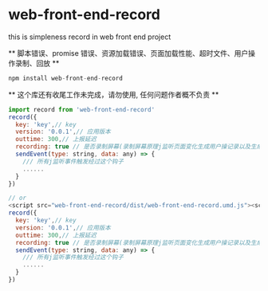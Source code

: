 # web-front-end-record

this is simpleness record in web front end project

** 脚本错误、promise 错误、资源加载错误、页面加载性能、超时文件、用户操作录制、回放 **

```javascript
npm install web-front-end-record
```

** 这个库还有收尾工作未完成，请勿使用, 任何问题作者概不负责 **

```javascript
import record from 'web-front-end-record'
record({
  key: 'key',// key
  version: '0.0.1',// 应用版本
  outtime: 300,// 上报延迟
  recording: true // 是否录制屏幕(录制屏幕原理j监听页面变化生成用户操记录以及生成当前页面虚拟dom, 最终上传的是一json数据).如需播放则引用birtual-trans-dom.ts
  sendEvent(type: string, data: any) => {
    /// 所有j监听事件触发经过这个钩子
    ......
  }
})

// or
<script src="web-front-end-record/dist/web-front-end-record.umd.js"><script>
record({
  key: 'key',// key
  version: '0.0.1',// 应用版本
  outtime: 300,// 上报延迟
  recording: true // 是否录制屏幕(录制屏幕原理j监听页面变化生成用户操记录以及生成当前页面虚拟dom, 最终上传的是一json数据).如需播放则引用birtual-trans-dom.ts
  sendEvent(type: string, data: any) => {
    /// 所有j监听事件触发经过这个钩子
    ......
  }
})
```
